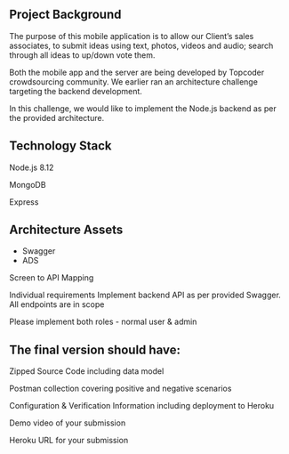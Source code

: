 ## Project Background
The purpose of this mobile application is to allow our Client’s sales associates, to submit ideas using text, photos, videos and audio; search through all ideas to up/down vote them.

Both the mobile app and the server are being developed by Topcoder crowdsourcing community. We earlier ran an architecture challenge targeting the backend development.

In this challenge, we would like to implement the Node.js backend as per the provided architecture.
 
## Technology Stack
Node.js 8.12

MongoDB

Express

## Architecture Assets


- Swagger
- ADS

Screen to API Mapping

Individual requirements
Implement backend API as per provided Swagger. All endpoints are in scope

Please implement both roles - normal user & admin

## The final version should have:

Zipped Source Code including data model

Postman collection covering positive and negative scenarios

Configuration & Verification Information including deployment to Heroku

Demo video of your submission

Heroku URL for your submission
